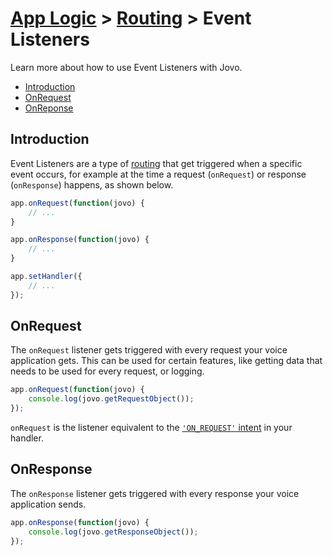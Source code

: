 # [App Logic](../) > [Routing](./README.md) > Event Listeners

Learn more about how to use Event Listeners with Jovo.

* [Introduction](#introduction)
* [OnRequest](#onrequest)
* [OnReponse](#onresponse)

## Introduction

Event Listeners are a type of [routing](./README.md './routing') that get triggered when a specific event occurs, for example at the time a request (`onRequest`) or response (`onResponse`) happens, as shown below.

```javascript
app.onRequest(function(jovo) {
    // ...
}

app.onResponse(function(jovo) {
    // ...
}

app.setHandler({
    // ...
});
```

## OnRequest

The `onRequest` listener gets triggered with every request your voice application gets. This can be used for certain features, like getting data that needs to be used for every request, or logging.

```javascript
app.onRequest(function(jovo) {
    console.log(jovo.getRequestObject());
});
```

`onRequest` is the listener equivalent to the [`'ON_REQUEST'` intent](./README.md#on_request-intent './routing#on_request-intent') in your handler.


## OnResponse

The `onResponse` listener gets triggered with every response your voice application sends.

```javascript
app.onResponse(function(jovo) {
    console.log(jovo.getResponseObject());
});
```

<!--[metadata]: {"title": "Event Listeners", 
                "description": "Find out how to use event listeners with the Jovo Framework",
                "activeSections": ["logic", "routing", "eventlisteners"],
                "expandedSections": "logic",
                "inSections": "logic",
                "breadCrumbs": {"Docs": "docs/",
                                "App Logic": ""
                                },
		"commentsID": "framework/docs/event-listeners",
		"route": "docs/routing/event-listeners"
                }-->
